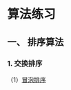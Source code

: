 算法练习
==========
## 一、 排序算法

### 1. 交换排序  
  （1）<a target="_blank" href="https://github.com/lawlite19/AlgorithmExerises/blob/master/%E5%86%92%E6%B3%A1%E6%8E%92%E5%BA%8F.cpp">冒泡排序</a>

